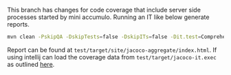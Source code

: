 <!--

    Licensed to the Apache Software Foundation (ASF) under one
    or more contributor license agreements.  See the NOTICE file
    distributed with this work for additional information
    regarding copyright ownership.  The ASF licenses this file
    to you under the Apache License, Version 2.0 (the
    "License"); you may not use this file except in compliance
    with the License.  You may obtain a copy of the License at

      https://www.apache.org/licenses/LICENSE-2.0

    Unless required by applicable law or agreed to in writing,
    software distributed under the License is distributed on an
    "AS IS" BASIS, WITHOUT WARRANTIES OR CONDITIONS OF ANY
    KIND, either express or implied.  See the License for the
    specific language governing permissions and limitations
    under the License.

-->

This branch has changes for code coverage that include server side processes started by mini accumulo. Running an IT like below generate reports.

```bash
mvn clean -PskipQA -DskipTests=false -DskipITs=false -Dit.test=ComprehensiveIT -Dtest=nothing -DfailIfNoTests=false verify
```

Report can be found at `test/target/site/jacoco-aggregate/index.html`.  If using intellij can load the coverage data from `test/target/jacoco-it.exec` as outlined [here](https://www.jetbrains.com/help/idea/code-coverage.html#read_the_coverage_data).

